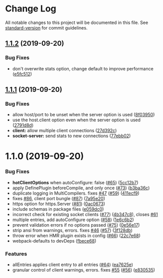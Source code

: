 # Change Log

All notable changes to this project will be documented in this file. See [standard-version](https://github.com/conventional-changelog/standard-version) for commit guidelines.

<a name="1.1.2"></a>
## [1.1.2](https://github.com/hedgepigdaniel/webpack-hmr-client/compare/v1.1.1...v1.1.2) (2019-09-20)


### Bug Fixes

* don't overwrite stats option, change default to improve performance ([e5fc512](https://github.com/hedgepigdaniel/webpack-hmr-client/commit/e5fc512))



<a name="1.1.1"></a>
## [1.1.1](https://github.com/hedgepigdaniel/webpack-hmr-client/compare/v1.1.0...v1.1.1) (2019-09-20)


### Bug Fixes

* allow host/port to be unset when the server option is used ([8f03950](https://github.com/hedgepigdaniel/webpack-hmr-client/commit/8f03950))
* use the host.client option even when the server option is used ([2791d8d](https://github.com/hedgepigdaniel/webpack-hmr-client/commit/2791d8d))
* **client:** allow multiple client connections ([27d392c](https://github.com/hedgepigdaniel/webpack-hmr-client/commit/27d392c))
* **socket-server:** send stats to new connections ([77ebb02](https://github.com/hedgepigdaniel/webpack-hmr-client/commit/77ebb02))



<a name="1.1.0"></a>
# 1.1.0 (2019-09-20)


### Bug Fixes

* __hotClientOptions__ when autoConfigure: false ([#65](https://github.com/hedgepigdaniel/webpack-hmr-client/issues/65)) ([5cc12b7](https://github.com/hedgepigdaniel/webpack-hmr-client/commit/5cc12b7))
* apply DefinePlugin beforeCompile, and only once ([#73](https://github.com/hedgepigdaniel/webpack-hmr-client/issues/73)) ([b3ba36c](https://github.com/hedgepigdaniel/webpack-hmr-client/commit/b3ba36c))
* duplicate logging in MultiCompilers. fixes [#47](https://github.com/hedgepigdaniel/webpack-hmr-client/issues/47) ([#59](https://github.com/hedgepigdaniel/webpack-hmr-client/issues/59)) ([411ecf9](https://github.com/hedgepigdaniel/webpack-hmr-client/commit/411ecf9))
* fixes [#86](https://github.com/hedgepigdaniel/webpack-hmr-client/issues/86), client port bungle ([#87](https://github.com/hedgepigdaniel/webpack-hmr-client/issues/87)) ([7a95e20](https://github.com/hedgepigdaniel/webpack-hmr-client/commit/7a95e20))
* https option for https.Server ([#81](https://github.com/hedgepigdaniel/webpack-hmr-client/issues/81)) ([0ac0673](https://github.com/hedgepigdaniel/webpack-hmr-client/commit/0ac0673))
* include schemas in package files ([e059dc0](https://github.com/hedgepigdaniel/webpack-hmr-client/commit/e059dc0))
* incorrect check for existing socket clients ([#77](https://github.com/hedgepigdaniel/webpack-hmr-client/issues/77)) ([4b347c8](https://github.com/hedgepigdaniel/webpack-hmr-client/commit/4b347c8)), closes [#61](https://github.com/hedgepigdaniel/webpack-hmr-client/issues/61)
* multiple entries, add autoConfigure option ([#58](https://github.com/hedgepigdaniel/webpack-hmr-client/issues/58)) ([1e6c6b2](https://github.com/hedgepigdaniel/webpack-hmr-client/commit/1e6c6b2))
* prevent validation errors if no options passed ([#75](https://github.com/hedgepigdaniel/webpack-hmr-client/issues/75)) ([0e56e17](https://github.com/hedgepigdaniel/webpack-hmr-client/commit/0e56e17))
* strip ansi from warnings, errors. fixes [#46](https://github.com/hedgepigdaniel/webpack-hmr-client/issues/46) ([#57](https://github.com/hedgepigdaniel/webpack-hmr-client/issues/57)) ([3f128db](https://github.com/hedgepigdaniel/webpack-hmr-client/commit/3f128db))
* throw error when HMR plugin exists in config ([#66](https://github.com/hedgepigdaniel/webpack-hmr-client/issues/66)) ([22c7e68](https://github.com/hedgepigdaniel/webpack-hmr-client/commit/22c7e68))
* webpack-defaults to devDeps ([fbece68](https://github.com/hedgepigdaniel/webpack-hmr-client/commit/fbece68))


### Features

* allEntries applies client entry to all entries ([#64](https://github.com/hedgepigdaniel/webpack-hmr-client/issues/64)) ([ea7625e](https://github.com/hedgepigdaniel/webpack-hmr-client/commit/ea7625e))
* granular control of client warnings, errors. fixes [#55](https://github.com/hedgepigdaniel/webpack-hmr-client/issues/55) ([#56](https://github.com/hedgepigdaniel/webpack-hmr-client/issues/56)) ([e830535](https://github.com/hedgepigdaniel/webpack-hmr-client/commit/e830535))
